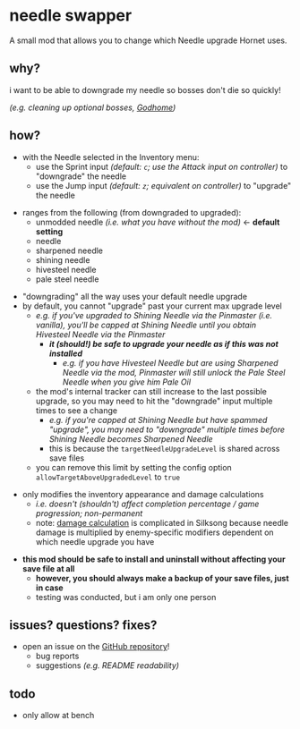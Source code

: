 # needle swapper

A small mod that allows you to change which Needle upgrade Hornet uses.

## why?
i want to be able to downgrade my needle so bosses don't die so quickly!

*(e.g. cleaning up optional bosses, [Godhome](https://thunderstore.io/c/hollow-knight-silksong/p/Cuckson/Godhome/))*

## how?

- with the Needle selected in the Inventory menu:
    - use the Sprint input *(default: `c`; use the Attack input on controller)* to "downgrade" the needle
    - use the Jump input *(default: `z`; equivalent on controller)* to "upgrade" the needle
<!--  -->
- ranges from the following (from downgraded to upgraded):
    - unmodded needle *(i.e. what you have without the mod)* ← **default setting**
    - needle
    - sharpened needle
    - shining needle
    - hivesteel needle
    - pale steel needle
<!--  -->
- "downgrading" all the way uses your default needle upgrade
- by default, you cannot "upgrade" past your current max upgrade level
    - *e.g. if you've upgraded to Shining Needle via the Pinmaster (i.e. vanilla), you'll be capped at Shining Needle until you obtain Hivesteel Needle via the Pinmaster*
        - ***it (should!) be safe to upgrade your needle as if this was not installed***
            - *e.g. if you have Hivesteel Needle but are using Sharpened Needle via the mod, Pinmaster will still unlock the Pale Steel Needle when you give him Pale Oil*
    - the mod's internal tracker can still increase to the last possible upgrade, so you may need to hit the "downgrade" input multiple times to see a change
        - *e.g. if you're capped at Shining Needle but have spammed "upgrade", you may need to "downgrade" multiple times before Shining Needle becomes Sharpened Needle*
        - this is because the `targetNeedleUpgradeLevel` is shared across save files
    - you can remove this limit by setting the config option `allowTargetAboveUpgradedLevel` to `true`
<!--  -->
- only modifies the inventory appearance and damage calculations
    - *i.e. doesn't (shouldn't) affect completion percentage / game progression; non-permanent*
    - note: [damage calculation](https://hollowknight.wiki/w/Damage_Values_and_Enemy_Health_(Silksong)#Damage_Calculation) is complicated in Silksong because needle damage is multiplied by enemy-specific modifiers dependent on which needle upgrade you have
<!--  -->
- **this mod should be safe to install and uninstall without affecting your save file at all**
    - **however, you should always make a backup of your save files, just in case**
    - testing was conducted, but i am only one person

## issues? questions? fixes?
- open an issue on the [GitHub repository](https://github.com/itsschwer/silksong-needle-swapper/issues)!
    - bug reports
    - suggestions *(e.g. README readability)*

## todo
- only allow at bench
